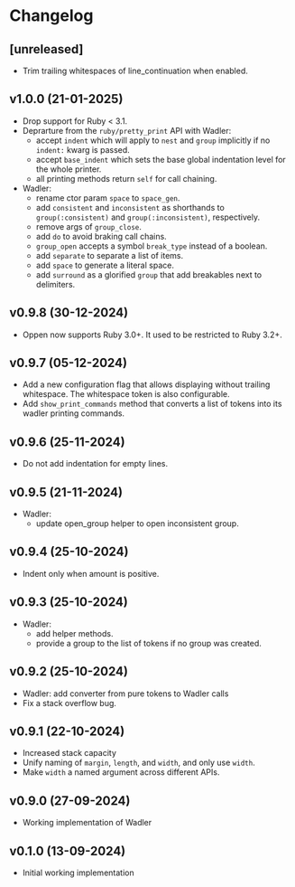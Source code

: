 # Changelog

## [unreleased]

- Trim trailing whitespaces of line_continuation when enabled.

## v1.0.0 (21-01-2025)

- Drop support for Ruby < 3.1.
- Deprarture from the `ruby/pretty_print` API with Wadler:
  - accept `indent` which will apply to `nest` and `group` implicitly if no
    `indent:` kwarg is passed.
  - accept `base_indent` which sets the base global indentation level for
    the whole printer.
  - all printing methods return `self` for call chaining.
- Wadler:
    - rename ctor param `space` to `space_gen`.
    - add `consistent` and `inconsistent` as shorthands to
    `group(:consistent)` and `group(:inconsistent)`, respectively.
    - remove args of `group_close`.
    - add `do` to avoid braking call chains.
    - `group_open` accepts a symbol `break_type` instead of a boolean.
    - add `separate` to separate a list of items.
    - add `space` to generate a literal space.
    - add `surround` as a glorified `group` that add breakables next to delimiters.

## v0.9.8 (30-12-2024)

- Oppen now supports Ruby 3.0+. It used to be restricted to Ruby 3.2+.

## v0.9.7 (05-12-2024)

- Add a new configuration flag that allows displaying without trailing whitespace. The whitespace token is also configurable.
- Add `show_print_commands` method that converts a list of tokens into its wadler printing commands.

## v0.9.6 (25-11-2024)

- Do not add indentation for empty lines.

## v0.9.5 (21-11-2024)

- Wadler:
    - update open_group helper to open inconsistent group.

## v0.9.4 (25-10-2024)

- Indent only when amount is positive.

## v0.9.3 (25-10-2024)

- Wadler:
  - add helper methods.
  - provide a group to the list of tokens if no group was created.

## v0.9.2 (25-10-2024)

- Wadler: add converter from pure tokens to Wadler calls
- Fix a stack overflow bug.

## v0.9.1 (22-10-2024)

- Increased stack capacity
- Unify naming of `margin`, `length`, and `width`, and only use `width`.
- Make `width` a named argument across different APIs.

## v0.9.0 (27-09-2024)

- Working implementation of Wadler

## v0.1.0 (13-09-2024)

- Initial working implementation
